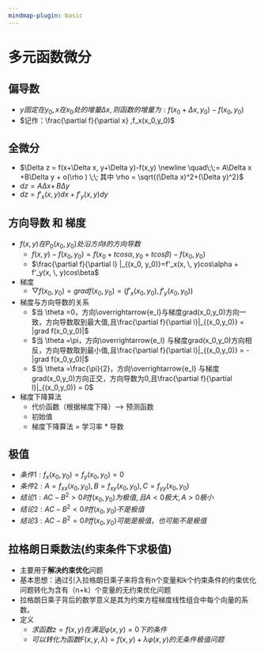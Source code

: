 ```yaml
---
mindmap-plugin: basic
---
```


# 多元函数微分

## 偏导数
- $y固定在y_0, x在x_0处的增量 \Delta x,则函数的增量为: f(x_0+\Delta x, y_0) - f(x_0, y_0)$
- $记作：\frac{\partial f}{\partial x} ,f_x(x_0,y_0)$

## 全微分
- $\Delta z = f(x+\Delta x, y+\Delta y)-f(x,y) \newline \quad\;\;= A\Delta x +B\Delta y + o(\rho ) \;\; 其中 \rho = \sqrt{(\Delta x)^2+(\Delta y)^2}$
- $dz = A\Delta x + \, B\Delta y$
- $dz   = f'_x(x, \, y)dx + f'_y(x, \, y)dy$

## 方向导数 和 梯度
- $f(x, y)在 P_0(x_0,y_0) 处沿方向 l 的 方向导数$
    - $f(x,y)-f(x_0,y_0)=f(x_0+tcos\alpha , y_0+tcos\beta )-f(x_0,y_0)$
    - $\frac{\partial f}{\partial l} |_{(x_0, y_0)}=f'_x(x, \, y)cos\alpha   + f'_y(x, \, y)cos\beta$
- 梯度
    - $\bigtriangledown f(x_0, y_0) = gradf(x_0, y_0) = (f'_x(x_0, y_0),f'_y(x_0, y_0))$
- 梯度与方向导数的关系
    - $当 \theta =0，方向\overrightarrow{e_l}与梯度grad(x_0,y_0)方向一致，方向导数取到最大值,且\frac{\partial f}{\partial l}|_{(x_0,y_0)} = |grad f(x_0,y_0)|$
    - $当 \theta =\pi，方向\overrightarrow{e_l} 与梯度grad(x_0,y_0)方向相反，方向导数取到最小值,且\frac{\partial f}{\partial l}|_{(x_0,y_0)} = -|grad f(x_0,y_0)|$
    - $当 \theta =\frac{\pi}{2}，方向\overrightarrow{e_l} 与梯度grad(x_0,y_0)方向正交，方向导数为0,且\frac{\partial f}{\partial l}|_{(x_0,y_0)} = 0$
- 梯度下降算法
    - 代价函数（根据梯度下降）--> 预测函数
    - 初始值
    - 梯度下降算法 = 学习率 * 导数

## 极值
- $条件1:f_x(x_0, y_0)=f_y(x_0, y_0)=0$
- $条件2:A = f{_x}{_x} (x_0, y_0),B = f{_x}{_y} (x_0, y_0),C = f{_y}{_y} (x_0, y_0)$
- $结论1:AC-B^2>0时 f(x_0,y_0) 为极值, 且A<0极大, A>0极小$
- $结论2:AC-B^2<0时 f(x_0,y_0) 不是极值$
- $结论3:AC-B^2=0时 f(x_0,y_0) 可能是极值，也可能不是极值$

## 拉格朗日乘数法(约束条件下求极值)
- 主要用于**解决约束优化**问题
- 基本思想：通过引入拉格朗日乘子来将含有n个变量和k个约束条件的约束优化问题转化为含有（n+k）个变量的无约束优化问题
- 拉格朗日乘子背后的数学意义是其为约束方程梯度线性组合中每个向量的系数。
- 定义
    - $求函数z=f(x,y)在满足\varphi(x,y)=0下的条件$
    - $可以转化为函数F(x,y, \lambda)=f(x,y)+\lambda \varphi(x,y) 的无条件极值问题$
